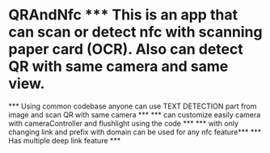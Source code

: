 # QRAndNfc *** This is an app that can scan or detect nfc with scanning paper card (OCR). Also can detect QR with same camera and same view.



***  Using common codebase anyone can use TEXT DETECTION part from image and scan QR with same camera  ***
*** can customize easily camera with cameraController and flushlight using the code ***
*** with only changing link and prefix with domain can be used for any nfc feature***
*** Has multiple deep link feature ***
